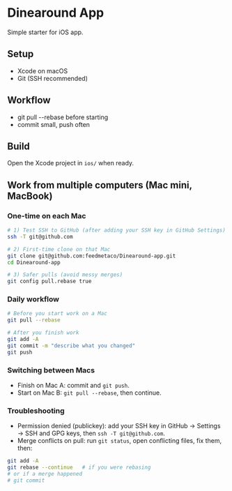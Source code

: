 # Dinearound App

Simple starter for iOS app.

## Setup
- Xcode on macOS
- Git (SSH recommended)

## Workflow
- git pull --rebase before starting
- commit small, push often

## Build
Open the Xcode project in `ios/` when ready.


## Work from multiple computers (Mac mini, MacBook)

### One-time on each Mac
```bash
# 1) Test SSH to GitHub (after adding your SSH key in GitHub Settings)
ssh -T git@github.com

# 2) First-time clone on that Mac
git clone git@github.com:feedmetaco/Dinearound-app.git
cd Dinearound-app

# 3) Safer pulls (avoid messy merges)
git config pull.rebase true
```

### Daily workflow
```bash
# Before you start work on a Mac
git pull --rebase

# After you finish work
git add -A
git commit -m "describe what you changed"
git push
```

### Switching between Macs
- Finish on Mac A: commit and `git push`.
- Start on Mac B: `git pull --rebase`, then continue.

### Troubleshooting
- Permission denied (publickey): add your SSH key in GitHub → Settings → SSH and GPG keys, then `ssh -T git@github.com`.
- Merge conflicts on pull: run `git status`, open conflicting files, fix them, then:
```bash
git add -A
git rebase --continue   # if you were rebasing
# or if a merge happened
# git commit
```
